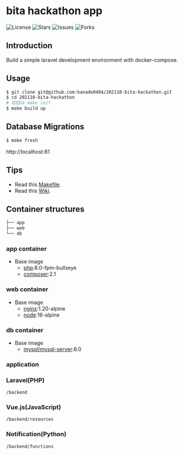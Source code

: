 # bita hackathon app

![License](https://img.shields.io/github/license/ucan-lab/docker-laravel?color=f05340)
![Stars](https://img.shields.io/github/stars/ucan-lab/docker-laravel?color=f05340)
![Issues](https://img.shields.io/github/issues/ucan-lab/docker-laravel?color=f05340)
![Forks](https://img.shields.io/github/forks/ucan-lab/docker-laravel?color=f05340)

## Introduction

Build a simple laravel development environment with docker-compose.

## Usage

```bash
$ git clone git@github.com:kanade0404/202110-bita-hackathon.git
$ cd 202110-bita-hackathon
# 初回は make init
$ make build up
```

## Database Migrations

```bash
$ make fresh
```

http://localhost:81

## Tips

- Read this [Makefile](https://github.com/ucan-lab/docker-laravel/blob/main/Makefile).
- Read this [Wiki](https://github.com/ucan-lab/docker-laravel/wiki).

## Container structures

```bash
├── app
├── web
└── db
```

### app container

- Base image
  - [php](https://hub.docker.com/_/php):8.0-fpm-bullseye
  - [composer](https://hub.docker.com/_/composer):2.1

### web container

- Base image
  - [nginx](https://hub.docker.com/_/nginx):1.20-alpine
  - [node](https://hub.docker.com/_/node):16-alpine

### db container

- Base image
  - [mysql/mysql-server](https://hub.docker.com/r/mysql/mysql-server):8.0
  
### application

### Laravel(PHP)

`/backend`

### Vue.js(JavaScript)

`/backend/resources`

### Notification(Python)

`/backend/functions`
